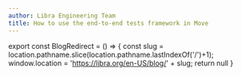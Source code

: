 ```yaml
---
author: Libra Engineering Team
title: How to use the end-to-end tests framework in Move
---
```

export const BlogRedirect = () => {
  const slug = location.pathname.slice(location.pathname.lastIndexOf('/')+1);
  window.location = 'https://libra.org/en-US/blog/' + slug;
  return null
}

<BlogRedirect />

